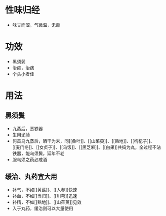 # 性味归经 
- 味甘而涩，气微温，无毒
# 功效
- 黑须鬓
- 治疟，治痞
- 个头小者佳
# 用法
## 黑须鬓
- 九蒸后，恶铁器
- 生用尤验
- 何首乌九蒸后，晒干为末，同[[桑叶]]、[[山茱萸]]、[[熟地]]、[[枸杞子]]、[[麦门冬]]、[[女贞子]]、[[乌饭]]、[[黑芝麻]]、[[白果]]共捣为丸，全过程不沾铁器，能乌须鬓，延年不老
- 服乌须之药必戒酒
## 缓治、丸药宜大用
- 补气，不如[[黄芪]]、[[人参]]快速
- 补血，不如[[当归]]、[[川芎]]迅速
- 补精，不如[[熟地]]、[[山茱萸]]见效
- 入于丸药，缓治则可以大量使用